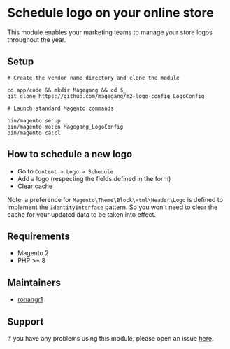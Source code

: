# Schedule logo on your online store

This module enables your marketing teams to manage your store logos throughout the year.

## Setup

```
# Create the vendor name directory and clone the module

cd app/code && mkdir Magegang && cd $_
git clone https://github.com/magegang/m2-logo-config LogoConfig

# Launch standard Magento commands

bin/magento se:up
bin/magento mo:en Magegang_LogoConfig
bin/magento ca:cl
```

## How to schedule a new logo

* Go to `Content > Logo > Schedule`
* Add a logo (respecting the fields defined in the form)
* Clear cache

Note: a preference for `Magento\Theme\Block\Html\Header\Logo` is defined to implement the `IdentityInterface` pattern. So you won't need to clear the cache for your updated data to be taken into effect.

## Requirements

* Magento 2
* PHP >= 8

## Maintainers

* [ronangr1](https://github.com/ronangr1)

## Support

If you have any problems using this module, please open an issue [here](https://github.com/magegang/m2-logo-config/issues/new).
